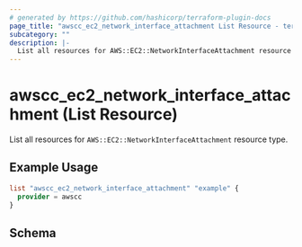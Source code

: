 ```yaml
---
# generated by https://github.com/hashicorp/terraform-plugin-docs
page_title: "awscc_ec2_network_interface_attachment List Resource - terraform-provider-awscc"
subcategory: ""
description: |-
  List all resources for AWS::EC2::NetworkInterfaceAttachment resource type.
---
```


# awscc_ec2_network_interface_attachment (List Resource)

List all resources for `AWS::EC2::NetworkInterfaceAttachment` resource type.

## Example Usage

```terraform
list "awscc_ec2_network_interface_attachment" "example" {
  provider = awscc
}
```

<!-- schema generated by tfplugindocs -->
## Schema

